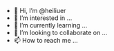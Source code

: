 - 👋 Hi, I’m @heiliuer
- 👀 I’m interested in ...
- 🌱 I’m currently learning ...
- 💞️ I’m looking to collaborate on ...
- 📫 How to reach me ...

<!---
heiliuer/heiliuer is a ✨ special ✨ repository because its `README.md` (this file) appears on your GitHub profile.
You can click the Preview link to take a look at your changes.
--->
